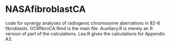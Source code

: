 # NASAfibroblastCA
code for synergy analyses of radiogenic chromosome aberrations in 82-6  fibroblasts. GCRfibroCA.Rmd is the main file. Auxiliary.R is merely an R version of part of the calculations. Lea.R gives the calculations for Appendix A3.

